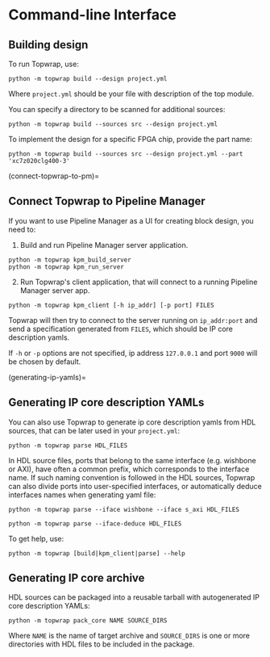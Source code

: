 # Command-line Interface

## Building design

To run Topwrap, use:

```
python -m topwrap build --design project.yml
```

Where `project.yml` should be your file with description of the top module.

You can specify a directory to be scanned for additional sources:

```
python -m topwrap build --sources src --design project.yml
```

To implement the design for a specific FPGA chip, provide the part name:

```
python -m topwrap build --sources src --design project.yml --part 'xc7z020clg400-3'
```

(connect-topwrap-to-pm)=

## Connect Topwrap to Pipeline Manager

If you want to use Pipeline Manager as a UI for creating block design, you need to:

1. Build and run Pipeline Manager server application.

```
python -m topwrap kpm_build_server
python -m topwrap kpm_run_server
```

2. Run Topwrap's client application, that will connect to a running Pipeline Manager server app.

```
python -m topwrap kpm_client [-h ip_addr] [-p port] FILES
```

Topwrap will then try to connect to the server running on `ip_addr:port` and send a specification generated from `FILES`, which should be IP core description yamls.

If `-h` or `-p` options are not specified, ip address `127.0.0.1` and port `9000` will be chosen by default.

(generating-ip-yamls)=

## Generating IP core description YAMLs

You can also use Topwrap to generate ip core description yamls from HDL sources,
that can be later used in your `project.yml`:

```
python -m topwrap parse HDL_FILES
```

In HDL source files, ports that belong to the same interface (e.g. wishbone or AXI),
have often a common prefix, which corresponds to the interface name. If such naming
convention is followed in the HDL sources, Topwrap can also divide ports into user-specified
interfaces, or automatically deduce interfaces names when generating yaml file:

```
python -m topwrap parse --iface wishbone --iface s_axi HDL_FILES

python -m topwrap parse --iface-deduce HDL_FILES
```

To get help, use:

```
python -m topwrap [build|kpm_client|parse] --help
```

## Generating IP core archive

HDL sources can be packaged into a reusable tarball with autogenerated IP core description YAMLs:

```
python -m topwrap pack_core NAME SOURCE_DIRS
```

Where `NAME` is the name of target archive and `SOURCE_DIRS` is one or more directories with HDL files to be included in the package.
